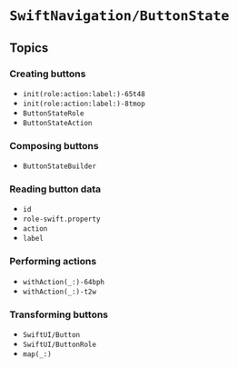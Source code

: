 # ``SwiftNavigation/ButtonState``

## Topics

### Creating buttons

- ``init(role:action:label:)-65t48``
- ``init(role:action:label:)-8tmop``
- ``ButtonStateRole``
- ``ButtonStateAction``

### Composing buttons

- ``ButtonStateBuilder``

### Reading button data

- ``id``
- ``role-swift.property``
- ``action``
- ``label``

### Performing actions

- ``withAction(_:)-64bph``
- ``withAction(_:)-t2w``

### Transforming buttons

- ``SwiftUI/Button``
- ``SwiftUI/ButtonRole``
- ``map(_:)``
